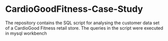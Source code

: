 # CardioGoodFitness-Case-Study

The repository contains the SQL script for analysing the customer data set of a CardioGood Fitness retail store. The queries in the script were executed in mysql workbench 
